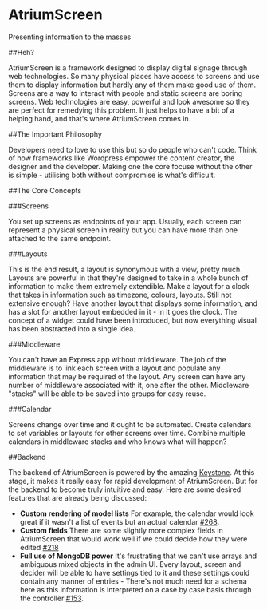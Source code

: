 # AtriumScreen

Presenting information to the masses

##Heh?

AtriumScreen is a framework designed to display digital signage through web technologies. So many physical places have access to screens and use them to display information but hardly any of them make good use of them. Screens are a way to interact with people and static screens are boring screens. Web technologies are easy, powerful and look awesome so they are perfect for remedying this problem. It just helps to have a bit of a helping hand, and that's where AtriumScreen comes in.

##The Important Philosophy

Developers need to love to use this but so do people who can't code. Think of how frameworks like Wordpress empower the content creator, the designer and the developer. Making one the core focuse without the other is simple - utilising both without compromise is what's difficult.

##The Core Concepts

###Screens

You set up screens as endpoints of your app. Usually, each screen can represent a physical screen in reality but you can have more than one attached to the same endpoint.

###Layouts

This is the end result, a layout is synonymous with a view, pretty much. Layouts are powerful in that they're designed to take in a whole bunch of information to make them extremely extendible. Make a layout for a clock that takes in information such as timezone, colours, layouts. Still not extensive enough? Have another layout that displays some information, and has a slot for another layout embedded in it - in it goes the clock. The concept of a widget could have been introduced, but now everything visual has been abstracted into a single idea.

###Middleware

You can't have an Express app without middleware. The job of the middleware is to link each screen with a layout and populate any information that may be required of the layout. Any screen can have any number of middleware associated with it, one after the other. Middleware "stacks" will be able to be saved into groups for easy reuse.

###Calendar

Screens change over time and it ought to be automated. Create calendars to set variables or layouts for other screens over time. Combine multiple calendars in middleware stacks and who knows what will happen?

##Backend

The backend of AtriumScreen is powered by the amazing [Keystone](https://github.com/JedWatson/keystone/). At this stage, it makes it really easy for rapid development of AtriumScreen. But for the backend to become truly intuitive and easy. Here are some desired features that are already being discussed:

* **Custom rendering of model lists** For example, the calendar would look great if it wasn't a list of events but an actual calendar [#268](https://github.com/JedWatson/keystone/issues/268).
* **Custom fields** There are some slightly more complex fields in AtriumScreen that would work well if we could decide how they were edited [#218](https://github.com/JedWatson/keystone/pull/218)
* **Full use of MongoDB power** It's frustrating that we can't use arrays and ambiguous mixed objects in the admin UI. Every layout, screen and decider will be able to have settings tied to it and these settings could contain any manner of entries - There's not much need for a schema here as this information is interpreted on a case by case basis through the controller [#153](https://github.com/JedWatson/keystone/issues/153).
